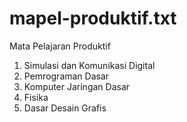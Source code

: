 # mapel-produktif.txt
Mata Pelajaran Produktif
1. Simulasi dan Komunikasi Digital
2. Pemrograman Dasar
3. Komputer Jaringan Dasar
4. Fisika 
5. Dasar Desain Grafis 
